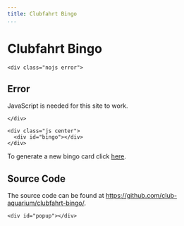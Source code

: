 ```yaml
---
title: Clubfahrt Bingo
...
```


# Clubfahrt Bingo

```{=html5}
<div class="nojs error">
```

## Error

JavaScript is needed for this site to work.

```{=html5}
</div>
```

```{=html5}
<div class="js center">
  <div id="bingo"></div>
</div>
```

To generate a new bingo card click [here](.).

## Source Code

The source code can be found at <https://github.com/club-aquarium/clubfahrt-bingo/>.

```{=html5}
<div id="popup"></div>
```
